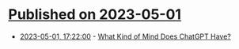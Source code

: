 # [Published on 2023-05-01](index.md)

* [2023-05-01, 17:22:00](https://soylentnews.org/article.pl?sid=23/04/30/143251&from=rss) - [What Kind of Mind Does ChatGPT Have?](https://soylentnews.org/article.pl?sid=23/04/30/143251&from=rss)
